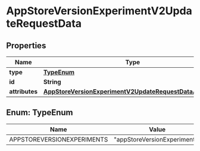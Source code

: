 

# AppStoreVersionExperimentV2UpdateRequestData


## Properties

| Name | Type | Description | Notes |
|------------ | ------------- | ------------- | -------------|
|**type** | [**TypeEnum**](#TypeEnum) |  |  |
|**id** | **String** |  |  |
|**attributes** | [**AppStoreVersionExperimentV2UpdateRequestDataAttributes**](AppStoreVersionExperimentV2UpdateRequestDataAttributes.md) |  |  [optional] |



## Enum: TypeEnum

| Name | Value |
|---- | -----|
| APPSTOREVERSIONEXPERIMENTS | &quot;appStoreVersionExperiments&quot; |



